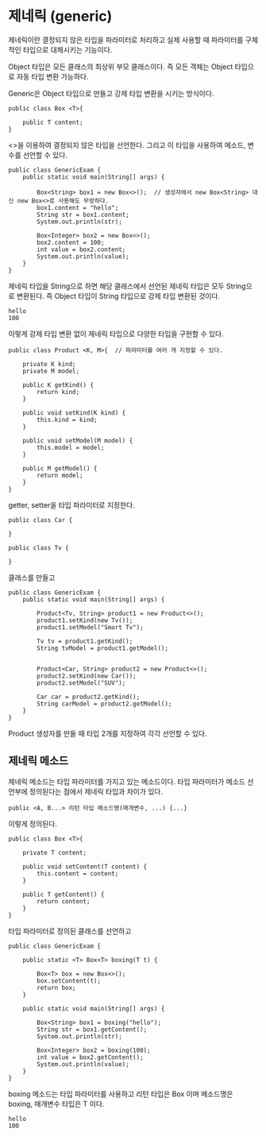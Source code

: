 # 제네릭 (generic)

제네릭이란 결정되지 않은 타입을 파라미터로 처리하고 실제 사용할 때 파라미터를 구체적인 타입으로 대체시키는 기능이다.

Object 타입은 모든 클래스의 최상위 부모 클래스이다. 즉 모든 객체는 Object 타입으로 자동 타입 변환 가능하다.

Generic은 Object 타입으로 만들고 강제 타입 변환을 시키는 방식이다.

```
public class Box <T>{

    public T content;
}
```
<>을 이용하여 결정되지 않은 타입을 선언한다. 그리고 이 타입을 사용하여 메소드, 변수를 선언할 수 있다.

```
public class GenericExam {
    public static void main(String[] args) {

        Box<String> box1 = new Box<>();  // 생성자에서 new Box<String> 대신 new Box<>로 사용해도 무방하다.
        box1.content = "hello";
        String str = box1.content;
        System.out.println(str);

        Box<Integer> box2 = new Box<>();
        box2.content = 100;
        int value = box2.content;
        System.out.println(value);
    }
}
```
제네릭 타입을 String으로 하면 해당 클래스에서 선언된 제네릭 타입은 모두 String으로 변환된다. 즉 Object 타입이 String 타입으로
강제 타입 변환된 것이다.

```
hello
100
```
이렇게 강제 타입 변환 없이 제네릭 타입으로 다양한 타입을 구현할 수 있다.

```
public class Product <K, M>{  // 파라미터를 여러 개 지정할 수 있다.

    private K kind;
    private M model;

    public K getKind() {
        return kind;
    }

    public void setKind(K kind) {
        this.kind = kind;
    }

    public void setModel(M model) {
        this.model = model;
    }

    public M getModel() {
        return model;
    }
}
```
getter, setter을 타입 파라미터로 지정한다.

```
public class Car {
    
}
```
```
public class Tv {
    
}
```
클래스를 만들고

```
public class GenericExam {
    public static void main(String[] args) {

        Product<Tv, String> product1 = new Product<>();
        product1.setKind(new Tv());
        product1.setModel("Smart Tv");

        Tv tv = product1.getKind();
        String tvModel = product1.getModel();


        Product<Car, String> product2 = new Product<>();
        product2.setKind(new Car());
        product2.setModel("SUV");

        Car car = product2.getKind();
        String carModel = product2.getModel();
    }
}
```
Product 생성자를 만들 때 타입 2개를 지정하여 각각 선언할 수 있다.

## 제네릭 메소드

제네릭 메소드는 타입 파라미터를 가지고 있는 메소드이다. 타입 파라미터가 메소드 선언부에 정의된다는 점에서 제네릭 타입과 차이가 있다.

```
public <A, B...> 리턴 타입 메소드명(매개변수, ...) {...}
```
이렇게 정의된다.

```
public class Box <T>{

    private T content;

    public void setContent(T content) {
        this.content = content;
    }

    public T getContent() {
        return content;
    }
}
```
타입 파라미터로 정의된 클래스를 선언하고

```
public class GenericExam {

    public static <T> Box<T> boxing(T t) {

        Box<T> box = new Box<>();
        box.setContent(t);
        return box;
    }

    public static void main(String[] args) {

        Box<String> box1 = boxing("hello");
        String str = box1.getContent();
        System.out.println(str);

        Box<Integer> box2 = boxing(100);
        int value = box2.getContent();
        System.out.println(value);
    }
}
```
boxing 메소드는 <T> 타입 파라미터를 사용하고 리턴 타입은 Box<T> 이며 메소드명은 boxing, 매개변수 타입은 T 이다.
```
hello
100
```

